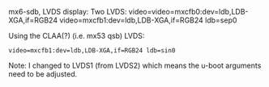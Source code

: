mx6-sdb, LVDS display:
Two LVDS:
	video=video=mxcfb0:dev=ldb,LDB-XGA,if=RGB24 video=mxcfb1:dev=ldb,LDB-XGA,if=RGB24 ldb=sep0

Using the CLAA(?) (i.e. mx53 qsb) LVDS:

	video=mxcfb1:dev=ldb,LDB-XGA,if=RGB24 ldb=sin0

Note: I changed to LVDS1 (from LVDS2) which means the u-boot arguments need to
be adjusted.
